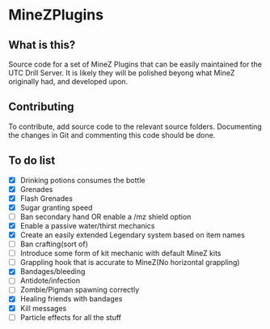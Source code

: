 # MineZPlugins
## What is this?

Source code for a set of MineZ Plugins that can be easily maintained for the UTC Drill Server. It is likely they will be polished beyong what MineZ originally had, and developed upon.

## Contributing

To contribute, add source code to the relevant source folders. Documenting the changes in Git and commenting this code should be done.

## To do list
- [x] Drinking potions consumes the bottle
- [x] Grenades
- [x] Flash Grenades
- [x] Sugar granting speed
- [ ] Ban secondary hand OR enable a /mz shield option
- [x] Enable a passive water/thirst mechanics
- [x] Create an easily extended Legendary system based on item names
- [ ] Ban crafting(sort of)
- [ ] Introduce some form of kit mechanic with default MineZ kits
- [ ] Grappling hook that is accurate to MineZ(No horizontal grappling)
- [x] Bandages/bleeding
- [ ] Antidote/infection
- [ ] Zombie/Pigman spawning correctly
- [x] Healing friends with bandages
- [x] Kill messages
- [ ] Particle effects for all the stuff
